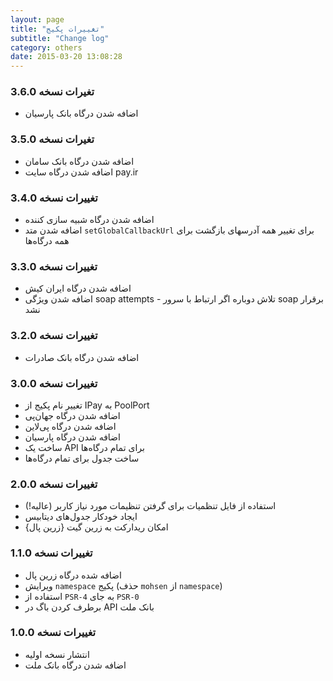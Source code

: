 ```yaml
---
layout: page
title: "تغییرات پکیج"
subtitle: "Change log"
category: others
date: 2015-03-20 13:08:28
---
```

### تغیرات نسخه 3.6.0
* اضافه شدن درگاه بانک پارسیان

### تغیرات نسخه 3.5.0
* اضافه شدن درگاه بانک سامان
* اضافه شدن درگاه سایت pay.ir

### تغییرات نسخه 3.4.0
* اضافه شدن درگاه شبیه سازی کننده
* اضافه شدن متد ```setGlobalCallbackUrl``` برای تغییر همه آدرسهای بازگشت برای همه درگاه‌ها

### تغییرات نسخه 3.3.0
* اضافه شدن درگاه ایران کیش
* اضافه شدن ویژگی soap attempts - تلاش دوباره اگر ارتباط با سرور soap برقرار نشد

### تغییرات نسخه 3.2.0
* اضافه شدن درگاه بانک صادرات

### تغییرات نسخه 3.0.0
* تغییر نام پکیج از IPay به PoolPort
* اضافه شدن درگاه جهان‌پی
* اضافه شدن درگاه پی‌لاین
* اضافه شدن درگاه پارسیان
* ساخت یک API برای تمام درگاه‌ها
* ساخت جدول برای تمام درگاه‌ها

### تغییرات نسخه 2.0.0
* استفاده از فایل تنظمیات برای گرفتن تنظیمات مورد نیاز کاربر (عالیه!)
* ایجاد خودکار جدول‌های دیتابیس
* {زرین پال} امکان ریدارکت به زرین گیت

### تغییرات نسخه 1.1.0
* اضافه شده درگاه زرین پال
* ویرایش ```namespace``` پکیج (حذف ```mohsen``` از ```namespace```)
* استفاده از ```PSR-4``` به جای ```PSR-0```
* برطرف کردن باگ در API بانک ملت

### تغییرات نسخه 1.0.0
* انتشار نسخه اولیه
* اضافه شدن درگاه بانک ملت

